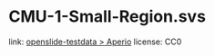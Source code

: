 # CMU-1-Small-Region.svs
link: [openslide-testdata > Aperio](https://openslide.cs.cmu.edu/download/openslide-testdata/Aperio/)
license: CC0